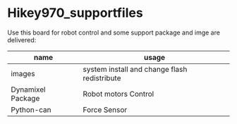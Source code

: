 # Hikey970_supportfiles
Use this board for robot control and some support package and imge are delivered:

name|usage
-|-|
images|system install and change flash redistribute
Dynamixel Package|Robot motors Control
Python-can|Force Sensor
